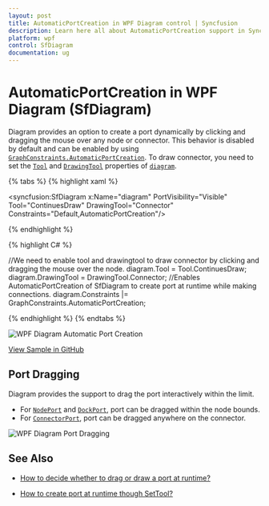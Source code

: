 ```yaml
---
layout: post
title: AutomaticPortCreation in WPF Diagram control | Syncfusion
description: Learn here all about AutomaticPortCreation support in Syncfusion WPF Diagram (SfDiagram) control and more.
platform: wpf
control: SfDiagram
documentation: ug
---
```


# AutomaticPortCreation in WPF Diagram (SfDiagram)

Diagram provides an option to create a port dynamically by clicking and dragging the mouse over any node or connector. This behavior is disabled by default and can be enabled by using [`GraphConstraints.AutomaticPortCreation`](https://help.syncfusion.com/cr/wpf/Syncfusion.UI.Xaml.Diagram.GraphConstraints.html). To draw connector, you need to set the [`Tool`](https://help.syncfusion.com/cr/wpf/Syncfusion.UI.Xaml.Diagram.SfDiagram.html#Syncfusion_UI_Xaml_Diagram_SfDiagram_Tool) and [`DrawingTool`](https://help.syncfusion.com/cr/wpf/Syncfusion.UI.Xaml.Diagram.SfDiagram.html#Syncfusion_UI_Xaml_Diagram_SfDiagram_DrawingTool) properties of [`diagram`](https://help.syncfusion.com/cr/wpf/Syncfusion.UI.Xaml.Diagram.SfDiagram.html).

{% tabs %}
{% highlight xaml %}

<!--Enables AutomaticPortCreation of SfDiagram to create port at runtime while making connections.-->
<syncfusion:SfDiagram x:Name="diagram" PortVisibility="Visible" 
                      Tool="ContinuesDraw" DrawingTool="Connector" 
                      Constraints="Default,AutomaticPortCreation"/>

{% endhighlight %}

{% highlight C# %}

//We need to enable tool and drawingtool to draw connector by clicking and dragging the mouse over the node.
diagram.Tool = Tool.ContinuesDraw;
diagram.DrawingTool = DrawingTool.Connector;
//Enables AutomaticPortCreation of SfDiagram to create port at runtime while making connections.
diagram.Constraints |= GraphConstraints.AutomaticPortCreation;

{% endhighlight %}
{% endtabs %}

![WPF Diagram Automatic Port Creation](Port_images/wpf-diagram-automatic-port-creation.gif)

[View Sample in GitHub](https://github.com/SyncfusionExamples/WPF-Diagram-Examples/tree/master/Samples/Port/AutomaticPortCreation)

## Port Dragging

 Diagram provides the support to drag the port interactively within the limit.

* For [`NodePort`](https://help.syncfusion.com/cr/wpf/Syncfusion.UI.Xaml.Diagram.NodePort.html) and [`DockPort`](https://help.syncfusion.com/cr/wpf/Syncfusion.UI.Xaml.Diagram.DockPort.html), port can be dragged within the node bounds.
* For [`ConnectorPort`](https://help.syncfusion.com/cr/wpf/Syncfusion.UI.Xaml.Diagram.ConnectorPort.html), port can be dragged anywhere on the connector.
 
 ![WPF Diagram Port Dragging](Port_images/wpf-port-dragging.gif)

## See Also

* [How to decide whether to drag or draw a port at runtime?](https://www.syncfusion.com/kb/9622/how-to-decide-whether-to-drag-or-draw-a-connection-on-port-at-runtime)

* [How to create port at runtime though SetTool?](https://www.syncfusion.com/kb/11446/how-to-create-port-at-runtime-through-set-tool-in-wpf-diagram-sfdiagram)
